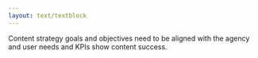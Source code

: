 ```yaml
---
layout: text/textblock
---
```


Content strategy goals and objectives need to be aligned with the agency and user needs and KPIs show content success.
